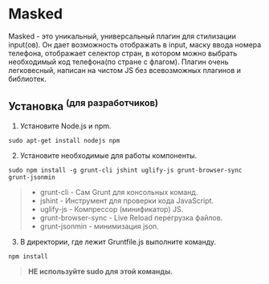 # Masked
Masked - это уникальный, универсальный плагин для стилизации input(ов).
Он дает возможность отображать в input, маску ввода номера телефона, отображает селектор стран, в котором можно выбрать необходимый код телефона(по стране с флагом).
Плагин очень легковесный, написан на чистом JS без всевозможных плагинов и библиотек.

## Установка <sup>(для разработчиков)</sup>
1. Установите Node.js и npm.  
```shell
sudo apt-get install nodejs npm
```
2. Установите необходимые для работы компоненты.  
```shell
sudo npm install -g grunt-cli jshint uglify-js grunt-browser-sync grunt-jsonmin
```
>* grunt-cli          - Сам Grunt для консольных команд.
>* jshint 	         - Инструмент для проверки кода JavaScript.
>* uglify-js          - Компрессор (минификатор) JS.
>* grunt-browser-sync - Live Reload перегрузка файлов.
>* grunt-jsonmin      - минимизация json.
3. В директории, где лежит Gruntfile.js выполните команду.  
```shell
npm install
```
>**НЕ используйте sudo для этой команды.**


